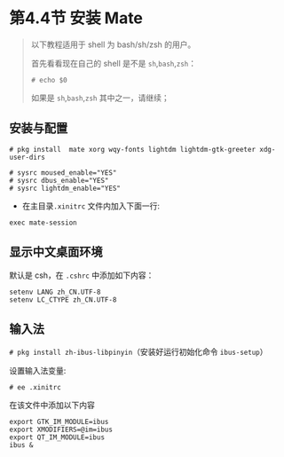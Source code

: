 # 第4.4节 安装 Mate

> 以下教程适用于 shell 为 bash/sh/zsh 的用户。
>
> 首先看看现在自己的 shell 是不是 `sh`,`bash`,`zsh`：
>
> `# echo $0`
>
> 如果是 `sh`,`bash`,`zsh` 其中之一，请继续；

## 安装与配置

```
# pkg install  mate xorg wqy-fonts lightdm lightdm-gtk-greeter xdg-user-dirs	
```

```
# sysrc moused_enable="YES"
# sysrc dbus_enable="YES"
# sysrc lightdm_enable="YES"
```

* 在主目录`.xinitrc` 文件内加入下面一行:

`exec mate-session`

## 显示中文桌面环境

默认是 csh，在 `.cshrc` 中添加如下内容：

```
setenv LANG zh_CN.UTF-8
setenv LC_CTYPE zh_CN.UTF-8
```

## 输入法

`# pkg install zh-ibus-libpinyin`（安装好运行初始化命令 `ibus-setup`）

设置输入法变量:

`# ee .xinitrc`

在该文件中添加以下内容

```
export GTK_IM_MODULE=ibus
export XMODIFIERS=@im=ibus
export QT_IM_MODULE=ibus
ibus &
```
